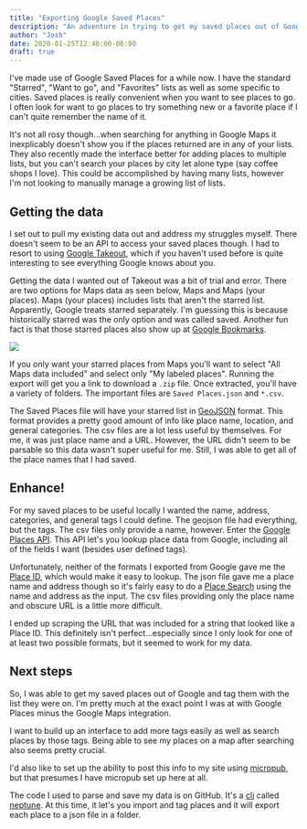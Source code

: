```yaml
---
title: "Exporting Google Saved Places"
description: "An adventure in trying to get my saved places out of Google."
author: "Josh"
date: 2020-01-25T12:40:00-06:00
draft: true
---
```


I've made use of Google Saved Places for a while now. I have the standard "Starred", "Want to go", and "Favorites" lists as well as some specific to cities. Saved places is really convenient when you want to see places to go. I often look for want to go places to try something new or a favorite place if I can't quite remember the name of it.

<!--more-->

It's not all rosy though...when searching for anything in Google Maps it inexplicably doesn't show you if the places returned are in any of your lists. They also recently made the interface better for adding places to multiple lists, but you can't search your places by city let alone type (say coffee shops I love). This could be accomplished by having many lists, however I'm not looking to manually manage a growing list of lists.

## Getting the data

I set out to pull my existing data out and address my struggles myself. There doesn't seem to be an API to access your saved places though. I had to resort to using [Google Takeout](https://takeout.google.com), which if you haven't used before is quite interesting to see everything Google knows about you.

Getting the data I wanted out of Takeout was a bit of trial and error. There are two options for Maps data as seen below, Maps and Maps (your places). Maps (your places) includes lists that aren't the starred list. Apparently, Google treats starred separately. I'm guessing this is because historically starred was the only option and was called saved. Another fun fact is that those starred places also show up at [Google Bookmarks](https://google.com/bookmarks).

![](/img/maps-export-products.png)

If you only want your starred places from Maps you'll want to select "All Maps data included" and select only "My labeled places". Running the export will get you a link to download a `.zip` file. Once extracted, you'll have a variety of folders. The important files are `Saved Places.json` and `*.csv`. 

The Saved Places file will have your starred list in [GeoJSON](https://en.wikipedia.org/wiki/GeoJSON) format. This format provides a pretty good amount of info like place name, location, and general categories. The csv files are a lot less useful by themselves. For me, it was just place name and a URL. However, the URL didn't seem to be parsable so this data wasn't super useful for me. Still, I was able to get all of the place names that I had saved.

## Enhance!
For my saved places to be useful locally I wanted the name, address, categories, and general tags I could define. The geojson file had everything, but the tags. The csv files only provide a name, however. Enter the [Google Places API](https://developers.google.com/places/web-service/intro). This API let's you lookup place data from Google, including all of the fields I want (besides user defined tags).

Unfortunately, neither of the formats I exported from Google gave me the [Place ID](https://developers.google.com/places/web-service/place-id), which would make it easy to lookup. The json file gave me a place name and address though so it's fairly easy to do a [Place Search](https://developers.google.com/places/web-service/search) using the name and address as the input. The csv files providing only the place name and obscure URL is a little more difficult.

I ended up scraping the URL that was included for a string that looked like a Place ID. This definitely isn't perfect...especially since I only look for one of at least two possible formats, but it seemed to work for my data.

## Next steps
So, I was able to get my saved places out of Google and tag them with the list they were on. I'm pretty much at the exact point I was at with Google Places minus the Google Maps integration.

I want to build up an interface to add more tags easily as well as search places by those tags. Being able to see my places on a map after searching also seems pretty crucial.

I'd also like to set up the ability to post this info to my site using [micropub](https://indieweb.org/Micropub), but that presumes I have micropub set up here at all.

The code I used to parse and save my data is on GitHub. It's a [cli](https://en.wikipedia.org/wiki/Command-line_interface) called [neptune](https://github.com/kasuboski/neptune). At this time, it let's you import and tag places and it will export each place to a json file in a folder.